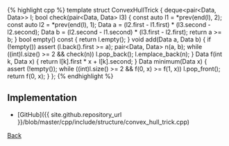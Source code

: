 {% highlight cpp %}
template<class Data>
struct ConvexHullTrick {
  deque<pair<Data, Data>> l;
  bool check(pair<Data, Data> l3) {
    const auto l1 = *prev(end(l), 2);
    const auto l2 = *prev(end(l), 1);
    Data a = (l2.first - l1.first) * (l3.second - l2.second);
    Data b = (l2.second - l1.second) * (l3.first - l2.first);
    return a >= b;
  }
  bool empty() const { return l.empty(); }
  void add(Data a, Data b) {
    if (!empty()) assert (l.back().first >= a);
    pair<Data, Data> n(a, b);
    while ((int)l.size() >= 2 && check(n)) l.pop_back();
    l.emplace_back(n);
  }
  Data f(int k, Data x) { return l[k].first * x + l[k].second; }
  Data minimum(Data x) {
    assert (!empty());
    while ((int)l.size() >= 2 && f(0, x) >= f(1, x)) l.pop_front();
    return f(0, x);
  }
};
{% endhighlight %}

## Implementation

- [GitHub]({{ site.github.repository_url }}/blob/master/cpp/include/structure/convex_hull_trick.cpp)

[Back](../..)
